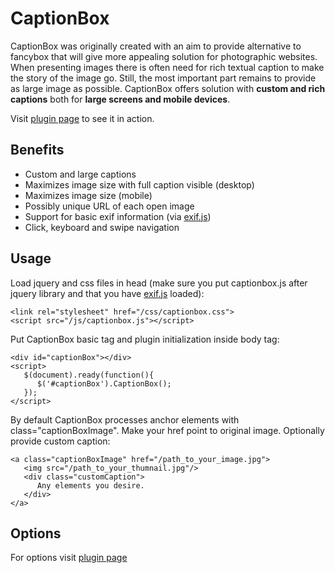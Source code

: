 CaptionBox
=========

CaptionBox was originally created with an aim to provide alternative to fancybox that will give more appealing solution for photographic websites. When presenting images there is often need for rich textual caption to make the story of the image go. Still, the most important part remains to provide as large image as possible. CaptionBox offers solution with **custom and rich captions** both for **large screens and mobile devices**.

Visit [plugin page](http://captionbox.davidvyvlecka.cz/) to see it in action.

Benefits
--------

* Custom and large captions
* Maximizes image size with full caption visible (desktop)
* Maximizes image size (mobile)
* Possibly unique URL of each open image
* Support for basic exif information (via [exif.js](https://github.com/exif-js/exif-js))
* Click, keyboard and swipe navigation

Usage
-----

Load jquery and css files in head (make sure you put captionbox.js after jquery library and that you have [exif.js](https://github.com/exif-js/exif-js) loaded):

    <link rel="stylesheet" href="/css/captionbox.css">
    <script src="/js/captionbox.js"></script>

Put CaptionBox basic tag and plugin initialization inside body tag:

    <div id="captionBox"></div>
    <script>
       $(document).ready(function(){
          $('#captionBox').CaptionBox();
       });    
    </script>
    
By default CaptionBox processes anchor elements with class="captionBoxImage". Make your href point to original image. Optionally provide custom caption:

    <a class="captionBoxImage" href="/path_to_your_image.jpg">
       <img src="/path_to_your_thumnail.jpg"/>
       <div class="customCaption">
          Any elements you desire.
       </div>
    </a>
    
 Options
 -------
 
 For options visit [plugin page](http://captionbox.davidvyvlecka.cz/)
